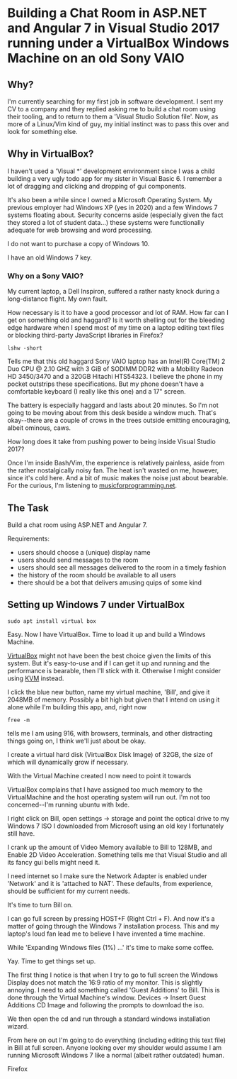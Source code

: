 # Building a Chat Room in ASP.NET and Angular 7 in Visual Studio 2017 running under a VirtualBox Windows Machine on an old Sony VAIO

## Why?

I'm currently searching for my first job in software development. I sent my CV to a company and they replied asking me to build a chat room using their tooling, and to return to them a 'Visual Studio Solution file'. Now, as more of a Linux/Vim kind of guy, my initial instinct was to pass this over and look for something else. 




## Why in VirtualBox?

I haven't used a 'Visual \*' development environment since I was a child building a very ugly todo app for my sister in Visual Basic 6. I remember a lot of dragging and clicking and dropping of gui components.

It's also been a while since I owned a Microsoft Operating System. My previous employer had Windows XP (yes in 2020) and a few Windows 7 systems floating about. Security concerns aside (especially given the fact they stored a lot of student data...) these systems were functionally adequate for web browsing and word processing. 

I do not want to purchase a copy of Windows 10.

I have an old Windows 7 key.



### Why on a Sony VAIO?

My current laptop, a Dell Inspiron, suffered a rather nasty knock during a long-distance flight. My own fault. 

How necessary is it to have a good processor and lot of RAM. How far can I get on something old and haggard? Is it worth shelling out for the bleeding edge hardware when I spend most of my time on a laptop editing text files or blocking third-party JavaScript libraries in Firefox?

```
lshw -short
```

Tells me that this old haggard Sony VAIO laptop has an Intel(R) Core(TM) 2 Duo CPU @ 2.10 GHZ with 3 GiB of SODIMM DDR2 with a Mobility Radeon HD 3450/3470 and a 320GB Hitachi HTS54323. I believe the phone in my pocket outstrips these specifications. But my phone doesn't have a comfortable keyboard (I really like this one) and a 17" screen. 

The battery is especially haggard and lasts about 20 minutes. So I'm not going to be moving about from this desk beside a window much. That's okay--there are a couple of crows in the trees outside emitting encouraging, albeit ominous, caws.

How long does it take from pushing power to being inside Visual Studio 2017?

Once I'm inside Bash/Vim, the experience is relatively painless, aside from the rather nostalgically noisy fan. The heat isn't wasted on me, however, since it's cold here. And a bit of music makes the noise just about bearable. For the curious, I'm listening to [musicforprogramming.net](https://www.musicforprogramming.net).

## The Task

Build a chat room using ASP.NET and Angular 7.

Requirements:

- users should choose a (unique) display name
- users should send messages to the room
- users should see all messages delivered to the room in a timely fashion
- the history of the room should be available to all users
- there should be a bot that delivers amusing quips of some kind


## Setting up Windows 7 under VirtualBox

```
sudo apt install virtual box
```
Easy. Now I have VirtualBox. Time to load it up and build a Windows Machine.

[VirtualBox](https://www.virtualbox.org) might not have been the best choice given the limits of this system. But it's easy-to-use and if I can get it up and running and the performance is bearable, then I'll stick with it. Otherwise I might consider using [KVM](https://www.linux-kvm.org) instead.

I click the blue new button, name my virtual machine, 'Bill', and give it 2048MB of memory. Possibly a bit high but given that I intend on using it alone while I'm building this app, and, right now

```
free -m
```

tells me I am using 916, with browsers, terminals, and other distracting things going on, I think we'll just about be okay.

I create a virtual hard disk (VirtualBox Disk Image) of 32GB, the size of which will dynamically grow if necessary. 

With the Virtual Machine created I now need to point it towards 

VirtualBox complains that I have assigned too much memory to the VirtualMachine and the host operating system will run out. I'm not too concerned--I'm running ubuntu with lxde.

I right click on Bill, open settings -> storage and point the optical drive to my Windows 7 ISO I downloaded from Microsoft using an old key I fortunately still have.

I crank up the amount of Video Memory available to Bill to 128MB, and Enable 2D Video Acceleration. Something tells me that Visual Studio and all its fancy gui bells might need it.

I need internet so I make sure the Network Adapter is enabled under 'Network' and it is 'attached to NAT'. These defaults, from experience, should be sufficient for my current needs.

It's time to turn Bill on.

I can go full screen by pressing HOST+F (Right Ctrl + F). And now it's a matter of going through the Windows 7 installation process. This and my laptop's loud fan lead me to believe I have invented a time machine.

While 'Expanding Windows files (1%) ...' it's time to make some coffee.

Yay. Time to get things set up.

The first thing I notice is that when I try to go to full screen the Windows Display does not match the 16:9 ratio of my monitor. This is slightly annoying. I need to add something called 'Guest Additions' to Bill. This is done through the Virtual Machine's window. Devices -> Insert Guest Additions CD Image and following the prompts to download the iso.

We then open the cd and run through a standard windows installation wizard.

From here on out I'm going to do everything (including editing this text file) in Bill at full screen. Anyone looking over my shoulder would assume I am running Microsoft Windows 7 like a normal (albeit rather outdated) human.

Firefox

